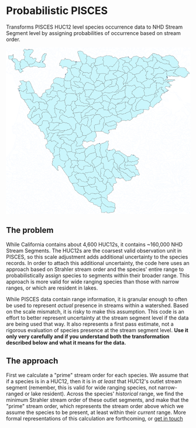 # Probabilistic PISCES
Transforms PISCES HUC12 level species occurrence data to NHD Stream Segment level by assigning probabilities of
occurrence based on stream order.

![Animation of transition from ranges to probabilistic segments](docs/probabilistic_pisces_animation.gif)

## The problem
While California contains about 4,600 HUC12s, it contains ~160,000 NHD Stream Segments. The HUC12s are the coarsest
valid observation unit in PISCES, so this scale adjustment adds additional uncertainty to the species records. In order
to attach this additional uncertainty, the code here uses an approach based on Strahler stream order and the species'
entire range to probabilistically assign species to segments within their broader range. This approach is more valid for
wide ranging species than those with narrow ranges, or which are resident in lakes. 

While PISCES data contain range information, it is granular enough to often be used to represent *actual* presence
in streams within a watershed. Based on the scale mismatch, it is risky to make this assumption. This code is an effort
to better represent uncertainty at the stream segment level if the data are being used that way. It also represents a first pass
estimate, not a rigorous evaluation of species presence at the stream segment level. **Use it only very carefully and if
you understand both the transformation described below and what it means for the data.**

## The approach
First we calculate a "prime" stream order for each species. We assume that if a species is in a HUC12, then it is in
*at least* that HUC12's outlet stream segment (remember, this is valid for wide ranging species, not narrow-ranged
or lake resident). Across the species' *historical* range, we find the minimum Strahler stream order of these
outlet segments, and make that the "prime" stream order, which represents the stream order above which we assume the
species to be present, at least within their *current* range. More formal representations of this calculation
are forthcoming, or [get in touch](https://watershed.ucdavis.edu/user/64/contact)